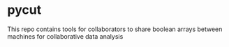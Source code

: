 # pycut
This repo contains tools for collaborators to share boolean arrays between machines for collaborative data analysis
